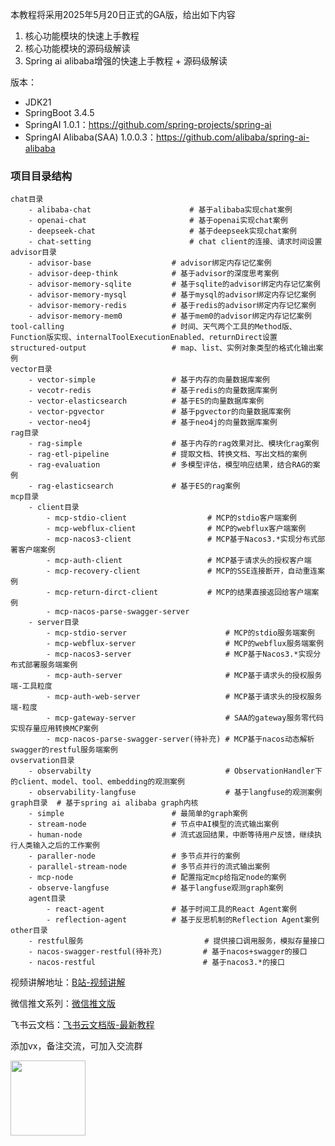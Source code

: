 本教程将采用2025年5月20日正式的GA版，给出如下内容
1. 核心功能模块的快速上手教程
2. 核心功能模块的源码级解读
3. Spring ai alibaba增强的快速上手教程 + 源码级解读

版本：
- JDK21
- SpringBoot 3.4.5
- SpringAI 1.0.1：https://github.com/spring-projects/spring-ai
- SpringAI Alibaba(SAA) 1.0.0.3：https://github.com/alibaba/spring-ai-alibaba

### 项目目录结构
```text
chat目录                            
    - alibaba-chat                      # 基于alibaba实现chat案例
    - openai-chat                       # 基于openai实现chat案例
    - deepseek-chat                     # 基于deepseek实现chat案例
    - chat-setting                      # chat client的连接、请求时间设置
advisor目录                         
    - advisor-base                  # advisor绑定内存记忆案例
    - advisor-deep-think            # 基于advisor的深度思考案例
    - advisor-memory-sqlite         # 基于sqlite的advisor绑定内存记忆案例
    - advisor-memory-mysql          # 基于mysql的advisor绑定内存记忆案例
    - advisor-memory-redis          # 基于redis的advisor绑定内存记忆案例
    - advisor-memory-mem0           # 基于mem0的advisor绑定内存记忆案例
tool-calling                        # 时间、天气两个工具的Method版、Function版实现、internalToolExecutionEnabled、returnDirect设置
structured-output                   # map、list、实例对象类型的格式化输出案例
vector目录                         
    - vector-simple                 # 基于内存的向量数据库案例
    - vecotr-redis                  # 基于redis的向量数据库案例
    - vector-elasticsearch          # 基于ES的向量数据库案例
    - vector-pgvector               # 基于pgvector的向量数据库案例
    - vector-neo4j                  # 基于neo4j的向量数据库案例
rag目录                             
    - rag-simple                    # 基于内存的rag效果对比、模块化rag案例
    - rag-etl-pipeline              # 提取文档、转换文档、写出文档的案例   
    - rag-evaluation                # 多模型评估，模型响应结果，结合RAG的案例
    - rag-elasticsearch             # 基于ES的rag案例
mcp目录                             
    - client目录                        
        - mcp-stdio-client                  # MCP的stdio客户端案例
        - mcp-webflux-client                # MCP的webflux客户端案例
        - mcp-nacos3-client                 # MCP基于Nacos3.*实现分布式部署客户端案例
        - mcp-auth-client                   # MCP基于请求头的授权客户端
        - mcp-recovery-client               # MCP的SSE连接断开，自动重连案例
        - mcp-return-dirct-client           # MCP的结果直接返回给客户端案例
        - mcp-nacos-parse-swagger-server
    - server目录                     
        - mcp-stdio-server                      # MCP的stdio服务端案例
        - mcp-webflux-server                    # MCP的webflux服务端案例
        - mcp-nacos3-server                     # MCP基于Nacos3.*实现分布式部署服务端案例
        - mcp-auth-server                       # MCP基于请求头的授权服务端-工具粒度
        - mcp-auth-web-server                   # MCP基于请求头的授权服务端-粒度
        - mcp-gateway-server                    # SAA的gateway服务零代码实现存量应用转换MCP案例
        - mcp-nacos-parse-swagger-server(待补充) # MCP基于nacos动态解析swagger的restful服务端案例
ovservation目录
    - observabilty                              # ObservationHandler下的client、model、tool、embedding的观测案例
    - observability-langfuse                    # 基于langfuse的观测案例
graph目录  # 基于spring ai alibaba graph内核
    - simple                        # 最简单的graph案例
    - stream-node                   # 节点中AI模型的流式输出案例
    - human-node                    # 流式返回结果，中断等待用户反馈，继续执行人类输入之后的工作案例
    - paraller-node                 # 多节点并行的案例
    - parallel-stream-node          # 多节点并行的流式输出案例
    - mcp-node                      # 配置指定mcp给指定node的案例
    - observe-langfuse              # 基于langfuse观测graph案例
    agent目录
        - react-agent               # 基于时间工具的React Agent案例
        - reflection-agent          # 基于反思机制的Reflection Agent案例
other目录
    - restful服务                           # 提供接口调用服务，模拟存量接口
    - nacos-swagger-restful(待补充)         # 基于nacos+swagger的接口
    - nacos-restful                        # 基于nacos3.*的接口    
```
视频讲解地址：[B站-视频讲解](https://www.bilibili.com/video/BV17NMsziEqp?vd_source=8393ba8b4463e2acda959f2ff2c792f6&spm_id_from=333.788.videopod.sections)

微信推文系列：[微信推文版](https://mp.weixin.qq.com/s/9iLebKR8HNwalOVeDz5PXQ)

飞书云文档：[飞书云文档版-最新教程](https://ik3te1knhq.feishu.cn/wiki/WVirwu30Xik0WXks7HGcB6E2nA8)

添加vx，备注交流，可加入交流群

<img src="docx/vx.png" style="width:120px">
